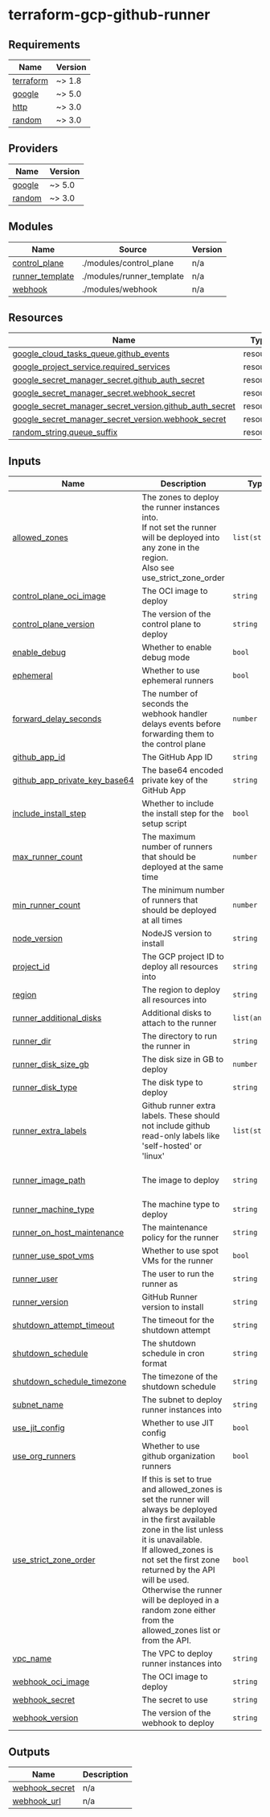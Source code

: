 # terraform-gcp-github-runner
<!-- BEGIN_TF_DOCS -->
## Requirements

| Name | Version |
|------|---------|
| <a name="requirement_terraform"></a> [terraform](#requirement\_terraform) | ~> 1.8 |
| <a name="requirement_google"></a> [google](#requirement\_google) | ~> 5.0 |
| <a name="requirement_http"></a> [http](#requirement\_http) | ~> 3.0 |
| <a name="requirement_random"></a> [random](#requirement\_random) | ~> 3.0 |

## Providers

| Name | Version |
|------|---------|
| <a name="provider_google"></a> [google](#provider\_google) | ~> 5.0 |
| <a name="provider_random"></a> [random](#provider\_random) | ~> 3.0 |

## Modules

| Name | Source | Version |
|------|--------|---------|
| <a name="module_control_plane"></a> [control\_plane](#module\_control\_plane) | ./modules/control_plane | n/a |
| <a name="module_runner_template"></a> [runner\_template](#module\_runner\_template) | ./modules/runner_template | n/a |
| <a name="module_webhook"></a> [webhook](#module\_webhook) | ./modules/webhook | n/a |

## Resources

| Name | Type |
|------|------|
| [google_cloud_tasks_queue.github_events](https://registry.terraform.io/providers/hashicorp/google/latest/docs/resources/cloud_tasks_queue) | resource |
| [google_project_service.required_services](https://registry.terraform.io/providers/hashicorp/google/latest/docs/resources/project_service) | resource |
| [google_secret_manager_secret.github_auth_secret](https://registry.terraform.io/providers/hashicorp/google/latest/docs/resources/secret_manager_secret) | resource |
| [google_secret_manager_secret.webhook_secret](https://registry.terraform.io/providers/hashicorp/google/latest/docs/resources/secret_manager_secret) | resource |
| [google_secret_manager_secret_version.github_auth_secret](https://registry.terraform.io/providers/hashicorp/google/latest/docs/resources/secret_manager_secret_version) | resource |
| [google_secret_manager_secret_version.webhook_secret](https://registry.terraform.io/providers/hashicorp/google/latest/docs/resources/secret_manager_secret_version) | resource |
| [random_string.queue_suffix](https://registry.terraform.io/providers/hashicorp/random/latest/docs/resources/string) | resource |

## Inputs

| Name | Description | Type | Default | Required |
|------|-------------|------|---------|:--------:|
| <a name="input_allowed_zones"></a> [allowed\_zones](#input\_allowed\_zones) | The zones to deploy the runner instances into.<br>If not set the runner will be deployed into any zone in the region.<br>Also see use\_strict\_zone\_order | `list(string)` | `[]` | no |
| <a name="input_control_plane_oci_image"></a> [control\_plane\_oci\_image](#input\_control\_plane\_oci\_image) | The OCI image to deploy | `string` | n/a | yes |
| <a name="input_control_plane_version"></a> [control\_plane\_version](#input\_control\_plane\_version) | The version of the control plane to deploy | `string` | `"latest"` | no |
| <a name="input_enable_debug"></a> [enable\_debug](#input\_enable\_debug) | Whether to enable debug mode | `bool` | `false` | no |
| <a name="input_ephemeral"></a> [ephemeral](#input\_ephemeral) | Whether to use ephemeral runners | `bool` | `false` | no |
| <a name="input_forward_delay_seconds"></a> [forward\_delay\_seconds](#input\_forward\_delay\_seconds) | The number of seconds the webhook handler delays events before forwarding them to the control plane | `number` | `10` | no |
| <a name="input_github_app_id"></a> [github\_app\_id](#input\_github\_app\_id) | The GitHub App ID | `string` | n/a | yes |
| <a name="input_github_app_private_key_base64"></a> [github\_app\_private\_key\_base64](#input\_github\_app\_private\_key\_base64) | The base64 encoded private key of the GitHub App | `string` | n/a | yes |
| <a name="input_include_install_step"></a> [include\_install\_step](#input\_include\_install\_step) | Whether to include the install step for the setup script | `bool` | `true` | no |
| <a name="input_max_runner_count"></a> [max\_runner\_count](#input\_max\_runner\_count) | The maximum number of runners that should be deployed at the same time | `number` | `10` | no |
| <a name="input_min_runner_count"></a> [min\_runner\_count](#input\_min\_runner\_count) | The minimum number of runners that should be deployed at all times | `number` | `0` | no |
| <a name="input_node_version"></a> [node\_version](#input\_node\_version) | NodeJS version to install | `string` | `""` | no |
| <a name="input_project_id"></a> [project\_id](#input\_project\_id) | The GCP project ID to deploy all resources into | `string` | n/a | yes |
| <a name="input_region"></a> [region](#input\_region) | The region to deploy all resources into | `string` | `"europe-west1"` | no |
| <a name="input_runner_additional_disks"></a> [runner\_additional\_disks](#input\_runner\_additional\_disks) | Additional disks to attach to the runner | `list(any)` | `[]` | no |
| <a name="input_runner_dir"></a> [runner\_dir](#input\_runner\_dir) | The directory to run the runner in | `string` | `"/opt/github-runner"` | no |
| <a name="input_runner_disk_size_gb"></a> [runner\_disk\_size\_gb](#input\_runner\_disk\_size\_gb) | The disk size in GB to deploy | `number` | `null` | no |
| <a name="input_runner_disk_type"></a> [runner\_disk\_type](#input\_runner\_disk\_type) | The disk type to deploy | `string` | `"pd-balanced"` | no |
| <a name="input_runner_extra_labels"></a> [runner\_extra\_labels](#input\_runner\_extra\_labels) | Github runner extra labels. These should not include github read-only labels like 'self-hosted' or 'linux' | `list(string)` | `[]` | no |
| <a name="input_runner_image_path"></a> [runner\_image\_path](#input\_runner\_image\_path) | The image to deploy | `string` | `"ubuntu-os-cloud/ubuntu-2404-lts-amd64"` | no |
| <a name="input_runner_machine_type"></a> [runner\_machine\_type](#input\_runner\_machine\_type) | The machine type to deploy | `string` | n/a | yes |
| <a name="input_runner_on_host_maintenance"></a> [runner\_on\_host\_maintenance](#input\_runner\_on\_host\_maintenance) | The maintenance policy for the runner | `string` | `"MIGRATE"` | no |
| <a name="input_runner_use_spot_vms"></a> [runner\_use\_spot\_vms](#input\_runner\_use\_spot\_vms) | Whether to use spot VMs for the runner | `bool` | `false` | no |
| <a name="input_runner_user"></a> [runner\_user](#input\_runner\_user) | The user to run the runner as | `string` | `"ghrunner"` | no |
| <a name="input_runner_version"></a> [runner\_version](#input\_runner\_version) | GitHub Runner version to install | `string` | `""` | no |
| <a name="input_shutdown_attempt_timeout"></a> [shutdown\_attempt\_timeout](#input\_shutdown\_attempt\_timeout) | The timeout for the shutdown attempt | `string` | `"320s"` | no |
| <a name="input_shutdown_schedule"></a> [shutdown\_schedule](#input\_shutdown\_schedule) | The shutdown schedule in cron format | `string` | `"*/5 * * * *"` | no |
| <a name="input_shutdown_schedule_timezone"></a> [shutdown\_schedule\_timezone](#input\_shutdown\_schedule\_timezone) | The timezone of the shutdown schedule | `string` | `"Etc/UTC"` | no |
| <a name="input_subnet_name"></a> [subnet\_name](#input\_subnet\_name) | The subnet to deploy runner instances into | `string` | n/a | yes |
| <a name="input_use_jit_config"></a> [use\_jit\_config](#input\_use\_jit\_config) | Whether to use JIT config | `bool` | `false` | no |
| <a name="input_use_org_runners"></a> [use\_org\_runners](#input\_use\_org\_runners) | Whether to use github organization runners | `bool` | `false` | no |
| <a name="input_use_strict_zone_order"></a> [use\_strict\_zone\_order](#input\_use\_strict\_zone\_order) | If this is set to true and allowed\_zones is set the runner will always be deployed in the first available zone in the list unless it is unavailable.<br>If allowed\_zones is not set the first zone returned by the API will be used.<br>Otherwise the runner will be deployed in a random zone either from the allowed\_zones list or from the API. | `bool` | `false` | no |
| <a name="input_vpc_name"></a> [vpc\_name](#input\_vpc\_name) | The VPC to deploy runner instances into | `string` | n/a | yes |
| <a name="input_webhook_oci_image"></a> [webhook\_oci\_image](#input\_webhook\_oci\_image) | The OCI image to deploy | `string` | `"latest"` | no |
| <a name="input_webhook_secret"></a> [webhook\_secret](#input\_webhook\_secret) | The secret to use | `string` | n/a | yes |
| <a name="input_webhook_version"></a> [webhook\_version](#input\_webhook\_version) | The version of the webhook to deploy | `string` | `"latest"` | no |

## Outputs

| Name | Description |
|------|-------------|
| <a name="output_webhook_secret"></a> [webhook\_secret](#output\_webhook\_secret) | n/a |
| <a name="output_webhook_url"></a> [webhook\_url](#output\_webhook\_url) | n/a |
<!-- END_TF_DOCS -->